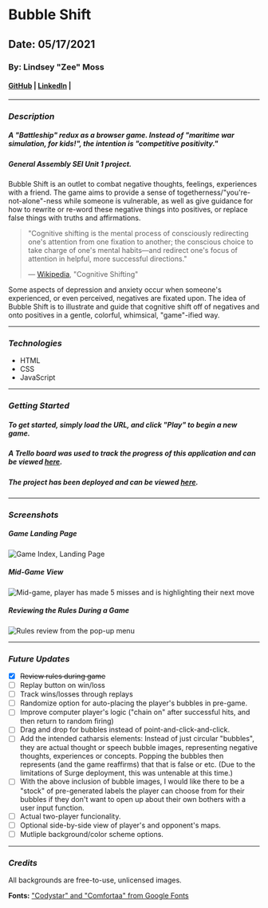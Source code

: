 # Bubble Shift
## Date: 05/17/2021

### By: Lindsey "Zee" Moss


#### [GitHub](https://github.com/Lindsey-Moss/) | [LinkedIn](https://www.linkedin.com/in/lindsey-moss-a0571620b/) | 
***
### ***Description***
##### A "Battleship" redux as a browser game. Instead of "maritime war simulation, for kids!", the intention is "competitive positivity." 
##### *General Assembly SEI Unit 1 project.*
Bubble Shift is an outlet to combat negative thoughts, feelings, experiences with a friend. The game aims to provide a sense of togetherness/"you're-not-alone"-ness while someone is vulnerable, as well as give guidance for how to rewrite or re-word these negative things into positives, or replace false things with truths and affirmations.

> "Cognitive shifting is the mental process of consciously redirecting one's attention from one fixation to another; the conscious choice to take charge of one's mental habits—and redirect one's focus of attention in helpful, more successful directions."
> 
> — [Wikipedia](https://en.wikipedia.org/wiki/Cognitive_shifting), "Cognitive Shifting"

Some aspects of depression and anxiety occur when someone's experienced, or even perceived, negatives are fixated upon. The idea of Bubble Shift is to illustrate and guide that cognitive shift off of negatives and onto positives in a gentle, colorful, whimsical, "game"-ified way.
***

### ***Technologies***
* HTML
* CSS
* JavaScript

***

### ***Getting Started***
##### To get started, simply load the URL, and click "Play" to begin a new game.
##### A Trello board was used to track the progress of this application and can be viewed [here](https://trello.com/b/eH7vyNCh/bubble-shift-a-battleship-redux).
##### The project has been deployed and can be viewed [here](https://bubbleshift.surge.sh/).
***

### ***Screenshots***

##### Game Landing Page
![Game Index, Landing Page](https://trello-attachments.s3.amazonaws.com/609f5308fce8bc0e0f329ec7/960x939/f094b71cec8de5bbe930fd8fd072c6ed/image.png)

##### Mid-Game View
![Mid-game, player has made 5 misses and is highlighting their next move](https://trello-attachments.s3.amazonaws.com/609f53c14a6a9769b476c809/958x938/893e93685065d53f20d6e963dca2bb99/image.png)

##### Reviewing the Rules During a Game
![Rules review from the pop-up menu](https://trello-attachments.s3.amazonaws.com/609f53e1d8e01a5314b76fab/958x936/30a8759170702a0332d5d26e9c8db58d/image.png) 
***

### ***Future Updates***
- [x] ~~Review rules during game~~
- [ ] Replay button on win/loss
- [ ] Track wins/losses through replays
- [ ] Randomize option for auto-placing the player's bubbles in pre-game.
- [ ] Improve computer player's logic ("chain on" after successful hits, and then return to random firing)
- [ ] Drag and drop for bubbles instead of point-and-click-and-click.
- [ ] Add the intended catharsis elements: Instead of just circular "bubbles", they are actual thought or speech bubble images, representing negative thoughts, experiences or concepts. Popping the bubbles then represents (and the game reaffirms) that that is false or etc. (Due to the limitations of Surge deployment, this was untenable at this time.)
- [ ] With the above inclusion of bubble images, I would like there to be a "stock" of pre-generated labels the player can choose from for their bubbles if they don't want to open up about their own bothers with a user input function.
- [ ] Actual two-player funcionality.
- [ ] Optional side-by-side view of player's and opponent's maps.
- [ ] Mutliple background/color scheme options.
***

### ***Credits***

All backgrounds are free-to-use, unlicensed images.

**Fonts:** ["Codystar" and "Comfortaa" from Google Fonts](https://fonts.google.com/)
